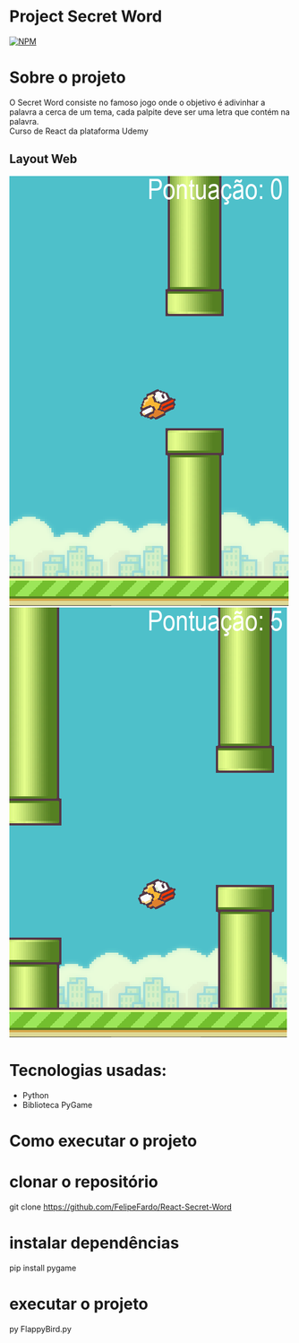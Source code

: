 # Project Secret Word
[![NPM](https://img.shields.io/npm/l/react)](https://github.com/devsuperior/sds1-wmazoni/blob/master/LICENSE)


# Sobre o projeto
O Secret Word consiste no famoso jogo onde o objetivo é adivinhar a palavra a cerca de um tema, cada palpite deve ser uma letra que contém na palavra.<br/>
Curso de React da plataforma Udemy

## Layout Web
![Game score 0](https://github.com/FelipeFardo/Assets/blob/main/Python-Flappy-Bird/Screenshot_1.png)    ![Game score 5](https://github.com/FelipeFardo/Assets/blob/main/Python-Flappy-Bird/Screenshot_2.png)

# Tecnologias usadas:

- Python
- Biblioteca PyGame

# Como executar o projeto

# clonar o repositório
git clone https://github.com/FelipeFardo/React-Secret-Word

# instalar dependências
pip install pygame

# executar o projeto
py FlappyBird.py
